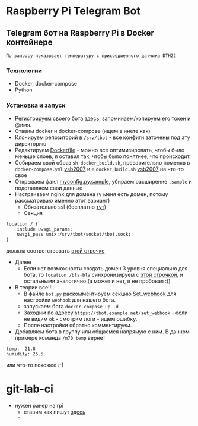 # Raspberry Pi Telegram Bot

## Telegram бот на Raspberry Pi в Docker контейнере
```
По запросу показывает температуру с присоедиенного датчика DTH22
```

### Технологии
 - Docker, docker-compose
 - Python

### Установка и запуск
 - Регистрируем своего бота [здесь](https://core.telegram.org/bots#3-how-do-i-create-a-bot), запоминаем/копируем его токен и @имя.
 - Ставим docker и docker-compose (ищем в инете как)
 - Клонируем репозиторий в `/srv/tbot` - все конфиги заточены под эту директорию
 - Редактируем [Dockerfile](https://github.com/vsb2007/raspberry_telegram_bot/blob/master/Dockerfile) - можно все оптимизировать, чтобы было меньше слоев, 
я оставил так, чтобы было понятнее, что происходит.
 - Собираем свой образ `sh docker_build.sh`, преварительно поменяв в `docker-compose.yml` [vsb2007](https://github.com/vsb2007/raspberry_telegram_bot/blob/eb46c118f6f6fa0cabf7323a7100e22bac73e74f/docker-compose.yml#L5) 
и в `docker_build.sh` [vsb2007](https://github.com/vsb2007/raspberry_telegram_bot/blob/497bf655755e04479f1314706a1186c5d64d22d5/docker_build.sh#L3) на что-то свое
 - Открываем фаил [myconfig.py.sample](config/myconfig.py.sample), убираем расширение `.sample` и подставляем свои данные
 - Настраиваем nginx для домена (у меня есть домен, потому рассматриваю именно этот вариант)
    * Обязательно ssl (бесплатно [тут](https://letsencrypt.org/))
    * Секция
```
location / {
	include uwsgi_params;
	uwsgi_pass unix:/srv/tbot/socket/tbot.sock;
}
```
должна соответствовать [этой строчке](https://github.com/vsb2007/raspberry_telegram_bot/blob/f2904be2290ce14fd414bc5954cfbd771170c50a/app/tbot.ini#L7)

 - Далее
    * Если нет возможности создать домен 3 уровня специально для бота, то `location /bla-bla` синхронизируем с [этой строчкой](https://github.com/vsb2007/raspberry_telegram_bot/blob/9e39e42851f5435869b11303d87cabb4effee6f5/app/bot.py#L66),
    и остальными аналогично (а может и нет, я не пробовал :))
 - В теории все!!! 
    * В файле `bot.py` раскомментируем секцию [Set_webhook](https://github.com/vsb2007/raspberry_telegram_bot/blob/497bf655755e04479f1314706a1186c5d64d22d5/bot.py#L114)
для настройки `webhook` для нашего бота. 
    * запускаем бота `docker-compose up -d`
    * Заходим по адресу `https://tbot.example.net/set_webhook` - если не видим `ok` - смотрим логи - ищем ошибку.
    * После настройки обратно комментируем.
 - Добавляем бота в группу или общаемся напрямую с ним. В данном примере команда `/m70 temp` вернет
```
temp:  21.8
humidity: 25.5
```
или что-то похожее :-)


# git-lab-ci
 - нужен ранер на rpi
   * ставим как пишут [здесь](https://gitlab.com/gitlab-org/gitlab-runner/blob/master/docs/install/linux-manually.md)
   * 